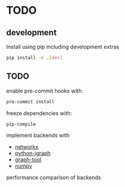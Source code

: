 TODO
====


development
-----------

Install using pip including development extras

```sh
pip install -e .[dev]
```

TODO
----

enable pre-commit hooks with:

```sh
pre-commit install
```

freeze dependencies with:

```sh
pip-compile
```

implement backends with
 - [networkx](https://networkx.github.io/documentation/stable/)
 - [python-igraph](https://igraph.org/python/)
 - [graph-tool](https://graph-tool.skewed.de/)
 - [numpy](https://susan-stepney.blogspot.com/2013/01/rbns-with-numpy-sorted.html)

performance comparison of backends
